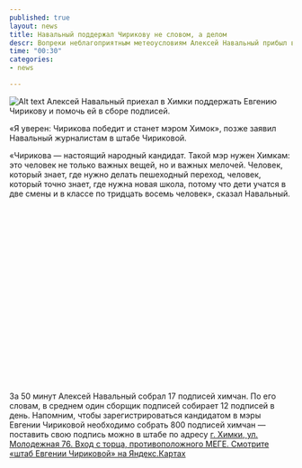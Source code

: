 ```yaml
---
published: true
layout: news
title: Навальный поддержал Чирикову не словом, а делом
descr: Вопреки неблагоприятным метеоусловиям Алексей Навальный прибыл в Химки и помог штабу Чириковой в сборе подписей.  
time: "00:30"
categories:
- news

---
```


![Alt text](http://img-fotki.yandex.ru/get/6604/21992.3c/0_8b508_b44b8ded_XL.jpg)
Алексей Навальный приехал в Химки поддержать Евгению Чирикову и помочь ей в сборе подписей.

«Я уверен: Чирикова победит и станет мэром Химок»,  позже заявил Навальный журналистам в штабе Чириковой. 

«Чирикова — настоящий народный кандидат. Такой мэр нужен Химкам: это человек не только важных вещей, но и важных мелочей. Человек, который знает, где нужно делать пешеходный переход, человек, который точно знает, где нужна новая школа, потому что дети учатся в две смены и в классе по тридцать восемь человек», сказал Навальный.

<object width="420" height="315"><param name="movie" value="http://www.youtube.com/v/JMTBxqKfZMw?version=3&amp;hl=ru_RU"></param><param name="allowFullScreen" value="true"></param><param name="allowscriptaccess" value="always"></param><embed src="http://www.youtube.com/v/JMTBxqKfZMw?version=3&amp;hl=ru_RU" type="application/x-shockwave-flash" width="420" height="315" allowscriptaccess="always" allowfullscreen="true"></embed></object>

За 50 минут Алексей Навальный собрал 17 подписей химчан. По его словам, в среднем один сборщик подписей cобирает 12 подписей в день. Напомним, чтобы зарегистрироваться кандидатом в мэры Евгении Чириковой необходимо собрать 800 подписей химчан — поставить свою подпись можно в штабе по адресу <a href="http://maps.yandex.ru/?um=hAqJJYEXrV4r_LDmrZFDpXvGLygcBMHP&l=map" target="_blank"> г. Химки, ул. Молодежная 76. Вход с торца, противоположного МЕГЕ. Смотрите «штаб Евгении Чириковой» на Яндекс.Картах</a>